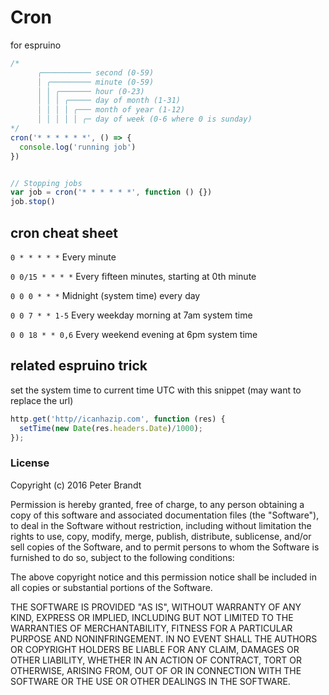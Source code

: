 # Cron

for espruino

```js
/*
      ╭─────────── second (0-59)
      │ ╭───────── minute (0-59)
      │ │ ╭─────── hour (0-23)
      │ │ │ ╭───── day of month (1-31)
      │ │ │ │ ╭─── month of year (1-12)
      │ │ │ │ │ ╭─ day of week (0-6 where 0 is sunday)
*/
cron('* * * * * *', () => {
  console.log('running job')
})


// Stopping jobs
var job = cron('* * * * * *', function () {})
job.stop()

```

## cron cheat sheet

`0 * * * * *` Every minute

`0 0/15 * * * *` Every fifteen minutes, starting at 0th minute

`0 0 0 * * *` Midnight (system time) every day

`0 0 7 * * 1-5` Every weekday morning at 7am system time

`0 0 18 * * 0,6` Every weekend evening at 6pm system time

## related espruino trick

set the system time to current time UTC with this snippet (may want to replace the url)
```js
http.get('http//icanhazip.com', function (res) {
  setTime(new Date(res.headers.Date)/1000);
});
```

### License

Copyright (c) 2016 Peter Brandt

Permission is hereby granted, free of charge, to any person obtaining a copy of this software and associated documentation files (the "Software"), to deal in the Software without restriction, including without limitation the rights to use, copy, modify, merge, publish, distribute, sublicense, and/or sell copies of the Software, and to permit persons to whom the Software is furnished to do so, subject to the following conditions:

The above copyright notice and this permission notice shall be included in all copies or substantial portions of the Software.

THE SOFTWARE IS PROVIDED "AS IS", WITHOUT WARRANTY OF ANY KIND, EXPRESS OR IMPLIED, INCLUDING BUT NOT LIMITED TO THE WARRANTIES OF MERCHANTABILITY, FITNESS FOR A PARTICULAR PURPOSE AND NONINFRINGEMENT. IN NO EVENT SHALL THE AUTHORS OR COPYRIGHT HOLDERS BE LIABLE FOR ANY CLAIM, DAMAGES OR OTHER LIABILITY, WHETHER IN AN ACTION OF CONTRACT, TORT OR OTHERWISE, ARISING FROM, OUT OF OR IN CONNECTION WITH THE SOFTWARE OR THE USE OR OTHER DEALINGS IN THE SOFTWARE.

